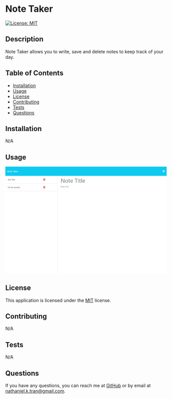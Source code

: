 
# Note Taker

[![License: MIT](https://img.shields.io/badge/License-MIT-yellow.svg)](https://opensource.org/licenses/MIT)

## Description
Note Taker allows you to write, save and delete notes to keep track of your day.

## Table of Contents
- [Installation](#installation)
- [Usage](#usage)
- [License](#license)
- [Contributing](#contributing)
- [Tests](#tests)
- [Questions](#questions)

## Installation
N/A

## Usage
![screenshot](./Screenshot.png)

## License
This application is licensed under the [MIT](https://opensource.org/licenses/MIT) license.

## Contributing
N/A

## Tests
N/A

## Questions
If you have any questions, you can reach me at [GitHub](https://github.com/n810tran) or by email at nathaniel.k.tran@gmail.com.
